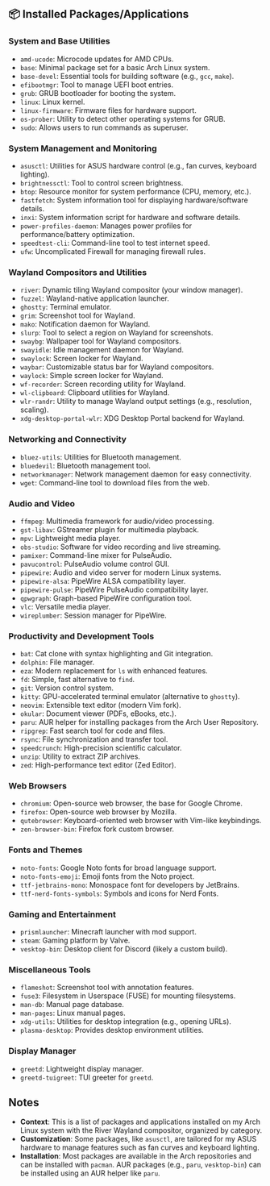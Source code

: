 ## 📦 Installed Packages/Applications

### System and Base Utilities
- `amd-ucode`: Microcode updates for AMD CPUs.
- `base`: Minimal package set for a basic Arch Linux system.
- `base-devel`: Essential tools for building software (e.g., `gcc`, `make`).
- `efibootmgr`: Tool to manage UEFI boot entries.
- `grub`: GRUB bootloader for booting the system.
- `linux`: Linux kernel.
- `linux-firmware`: Firmware files for hardware support.
- `os-prober`: Utility to detect other operating systems for GRUB.
- `sudo`: Allows users to run commands as superuser.

### System Management and Monitoring
- `asusctl`: Utilities for ASUS hardware control (e.g., fan curves, keyboard lighting).
- `brightnessctl`: Tool to control screen brightness.
- `btop`: Resource monitor for system performance (CPU, memory, etc.).
- `fastfetch`: System information tool for displaying hardware/software details.
- `inxi`: System information script for hardware and software details.
- `power-profiles-daemon`: Manages power profiles for performance/battery optimization.
- `speedtest-cli`: Command-line tool to test internet speed.
- `ufw`: Uncomplicated Firewall for managing firewall rules.

### Wayland Compositors and Utilities
- `river`: Dynamic tiling Wayland compositor (your window manager).
- `fuzzel`: Wayland-native application launcher.
- `ghostty`: Terminal emulator.
- `grim`: Screenshot tool for Wayland.
- `mako`: Notification daemon for Wayland.
- `slurp`: Tool to select a region on Wayland for screenshots.
- `swaybg`: Wallpaper tool for Wayland compositors.
- `swayidle`: Idle management daemon for Wayland.
- `swaylock`: Screen locker for Wayland.
- `waybar`: Customizable status bar for Wayland compositors.
- `waylock`: Simple screen locker for Wayland.
- `wf-recorder`: Screen recording utility for Wayland.
- `wl-clipboard`: Clipboard utilities for Wayland.
- `wlr-randr`: Utility to manage Wayland output settings (e.g., resolution, scaling).
- `xdg-desktop-portal-wlr`: XDG Desktop Portal backend for Wayland.

### Networking and Connectivity
- `bluez-utils`: Utilities for Bluetooth management.
- `bluedevil`: Bluetooth management tool.
- `networkmanager`: Network management daemon for easy connectivity.
- `wget`: Command-line tool to download files from the web.

### Audio and Video
- `ffmpeg`: Multimedia framework for audio/video processing.
- `gst-libav`: GStreamer plugin for multimedia playback.
- `mpv`: Lightweight media player.
- `obs-studio`: Software for video recording and live streaming.
- `pamixer`: Command-line mixer for PulseAudio.
- `pavucontrol`: PulseAudio volume control GUI.
- `pipewire`: Audio and video server for modern Linux systems.
- `pipewire-alsa`: PipeWire ALSA compatibility layer.
- `pipewire-pulse`: PipeWire PulseAudio compatibility layer.
- `qpwgraph`: Graph-based PipeWire configuration tool.
- `vlc`: Versatile media player.
- `wireplumber`: Session manager for PipeWire.

### Productivity and Development Tools
- `bat`: Cat clone with syntax highlighting and Git integration.
- `dolphin`: File manager.
- `eza`: Modern replacement for `ls` with enhanced features.
- `fd`: Simple, fast alternative to `find`.
- `git`: Version control system.
- `kitty`: GPU-accelerated terminal emulator (alternative to `ghostty`).
- `neovim`: Extensible text editor (modern Vim fork).
- `okular`: Document viewer (PDFs, eBooks, etc.).
- `paru`: AUR helper for installing packages from the Arch User Repository.
- `ripgrep`: Fast search tool for code and files.
- `rsync`: File synchronization and transfer tool.
- `speedcrunch`: High-precision scientific calculator.
- `unzip`: Utility to extract ZIP archives.
- `zed`: High-performance text editor (Zed Editor).

### Web Browsers
- `chromium`: Open-source web browser, the base for Google Chrome.
- `firefox`: Open-source web browser by Mozilla.
- `qutebrowser`: Keyboard-oriented web browser with Vim-like keybindings.
- `zen-browser-bin`: Firefox fork custom browser.

### Fonts and Themes
- `noto-fonts`: Google Noto fonts for broad language support.
- `noto-fonts-emoji`: Emoji fonts from the Noto project.
- `ttf-jetbrains-mono`: Monospace font for developers by JetBrains.
- `ttf-nerd-fonts-symbols`: Symbols and icons for Nerd Fonts.

### Gaming and Entertainment
- `prismlauncher`: Minecraft launcher with mod support.
- `steam`: Gaming platform by Valve.
- `vesktop-bin`: Desktop client for Discord (likely a custom build).

### Miscellaneous Tools
- `flameshot`: Screenshot tool with annotation features.
- `fuse3`: Filesystem in Userspace (FUSE) for mounting filesystems.
- `man-db`: Manual page database.
- `man-pages`: Linux manual pages.
- `xdg-utils`: Utilities for desktop integration (e.g., opening URLs).
- `plasma-desktop`: Provides desktop environment utilities.

### Display Manager
- `greetd`: Lightweight display manager.
- `greetd-tuigreet`: TUI greeter for `greetd`.

## Notes
- **Context**: This is a list of packages and applications installed on my Arch Linux system with the River Wayland compositor, organized by category.
- **Customization**: Some packages, like `asusctl`, are tailored for my ASUS hardware to manage features such as fan curves and keyboard lighting.
- **Installation**: Most packages are available in the Arch repositories and can be installed with `pacman`. AUR packages (e.g., `paru`, `vesktop-bin`) can be installed using an AUR helper like `paru`.
